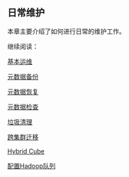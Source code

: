 ## 日常维护

本章主要介绍了如何进行日常的维护工作。

继续阅读：

[基本运维](basic_ops.cn.md)

[元数据备份](metadata_backup.cn.md)

[元数据恢复](metadata_restore.cn.md)

[元数据检查](metadata_check.cn.md)

[垃圾清理](storage_cleanup.cn.md)

[跨集群迁移](cluster_migration.cn.md)

[Hybrid Cube](hybrid_cube.cn.md)

[配置Hadoop队列](hadoop_queue.cn.md)